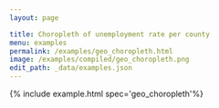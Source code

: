```yaml
---
layout: page

title: Choropleth of unemployment rate per county
menu: examples
permalink: /examples/geo_choropleth.html
image: /examples/compiled/geo_choropleth.png
edit_path: _data/examples.json
---
```




{% include example.html spec='geo_choropleth'%}
